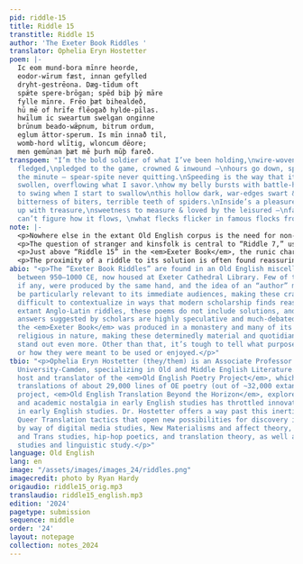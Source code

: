 ```yaml
---
pid: riddle-15
title: Riddle 15
transtitle: Riddle 15
author: 'The Exeter Book Riddles '
translator: Ophelia Eryn Hostetter
poem: |-
  Ic eom mund-bora mīnre heorde,
  eodor-wīrum fæst, innan gefylled
  dryht-gestrēona. Dæg-tīdum oft
  spǣte spere-brōgan; spēd biþ þȳ māre
  fylle mīnre. Frēo þæt bihealdeð,
  hū mē of hrīfe flēogað hylde-pīlas.
  hwīlum ic sweartum swelgan onginne
  brūnum beado-wǣpnum, bitrum ordum,
  eglum āttor-sperum. Is mīn innað til,
  womb-hord wlītig, wloncum dēore;
  men gemūnan þæt mē þurh mūþ fareð.
transpoem: "I’m the bold soldier of what I’ve been holding,\nwire-woven, hedged and
  fledged,\npledged to the game, crowned & inwound —\nhours go down, spot me spitting\nby
  the minute — spear-spite never quitting.\nSpeeding is the way that it goes,\ngrowing
  swollen, overflowing what I savor.\nhow my belly bursts with battle-hurts,\nStarts
  to swing when I start to swallow\nthis hollow dark, war-edges swart & sharp,\nthe
  bitterness of biters, terrible teeth of spiders.\nInside’s a pleasure, trickled
  up with treasure,\nsweetness to measure & loved by the leisured —\nfam can’t forget,
  can’t figure how it flows, \nwhat flecks flicker in famous flocks from my nose."
note: |-
  <p>Nowhere else in the extant Old English corpus is the need for non-conforming, deviant, and Queer translation more urgently felt than in the “Exeter Book Riddles”. These voices repeatedly insist that they are “amazing” (<em>wundorlīcu</em>) and “fascinating” (<em>wrætlīc</em>), yet it is quite easy to fail to clock their extravagance in how they are usually rendered. My translations endeavor to re-estrange these poems, breaking down critical complacencies regarding them. I work to vibe with their voices — to follow the weird wendings of their language, to stay awake to their glitches and hiccups, and most of all to listen to their expressive capacities. Nonconforming identities, desires, and experiences are often awkward to state aloud and therefore are easily spoken over, and so the riddles often give voice to the voiceless, not only to objects or animals but also to those otherwise invisible socially.</p>
  <p>The question of stranger and kinsfolk is central to “Riddle 7,” usually solved as “Cuckoo” — a macabre story of nature sometimes used as a warning against fostering another’s children (this is a sub-plot of <em>Beowulf</em>, for instance). Yet the text of this poem resists that interpretation: the manuscript reading <em>snārlīce swā</em> [literally “like a snare”; here perhaps, “deviously”] is conventionally emended to <em>swā ārlīce swā</em> [“as graciously as”], which casts the step-mother as noble victim of this interloper. My translation opens up further possibilities of interpretation by refusing to take sides and suggests other motivations for taking in children: hostage-taking; enslavement; even placement in a monastery.</p>
  <p>Just above “Riddle 15” in the <em>Exeter Book</em>, the runic characters “Beorc” and “Lagu” can be found, possibly pointing to a solution containing the letters “B” and “L”. It was frequent to assume this poem was solved by “ballista” or “fortified town” — those letters, however, may be more convincingly read as <em>bēo-loca</em>: a “bees’ horde” or beehive. For this translation I chose a style derived from hip-hop verse, four beats per line, with an internal rhyme. In doing this, I open the possibility of a new voice in the poem: a poet grappling with their own potential for violence. Filled with sweetness, defended by the points of spears, this speaker bears a striking resemblance to the narrators created by Biggie Smalls or the Geto Boys.</p>
  <p>The proximity of a riddle to its solution is often found reassuring, but what if there is none apparent? What if there’s no need for one? “Riddle 26” is one of just a few poems like this in the collection; its dazzle of rhyming, chiming sound-play has eluded scholars since the nineteenth century. Previous solutions seek to harness this aural profligacy to the process of craft — making beer or a manuscript book. But what if this wallowing in the fun actually goes nowhere? What if these pleasures are non-productive, self-contained, private — unnecessary to interpret?</p>
abio: "<p>The “Exeter Book Riddles” are found in an Old English miscellany produced
  between 950–1000 CE, now housed at Exeter Cathedral Library. Few of these riddles,
  if any, were produced by the same hand, and the idea of an “author” may not even
  be particularly relevant to its immediate audiences, making these crafty jewels
  difficult to contextualize in ways that modern scholarship finds reassuring. Unlike
  extant Anglo-Latin riddles, these poems do not include solutions, and many of the
  answers suggested by scholars are highly speculative and much-debated. Most likely
  the <em>Exeter Book</em> was produced in a monastery and many of its contents are
  religious in nature, making these determinedly material and quotidian expressions
  stand out even more. Other than that, it’s tough to tell what purpose they served
  or how they were meant to be used or enjoyed.</p>"
tbio: "<p>Ophelia Eryn Hostetter (they/them) is an Associate Professor at Rutgers
  University-Camden, specializing in Old and Middle English Literature. They are the
  host and translator of the <em>Old English Poetry Project</em>, which contains verse
  translations of about 29,000 lines of OE poetry (out of ~32,000 extant). Their latest
  project, <em>Old English Translation Beyond the Horizon</em>, explores how cultural
  and academic nostalgia in early English studies has throttled innovation and inclusivity
  in early English studies. Dr. Hostetter offers a way past this inertia by mobilizing
  Queer Translation tactics that open new possibilities for discovery in this archive
  by way of digital media studies, New Materialisms and affect theory, Queer, feminist
  and Trans studies, hip-hop poetics, and translation theory, as well as manuscript
  studies and linguistic study.</p>"
language: Old English
lang: en
image: "/assets/images/images_24/riddles.png"
imagecredit: photo by Ryan Hardy
origaudio: riddle15_orig.mp3
translaudio: riddle15_english.mp3
edition: '2024'
pagetype: submission
sequence: middle
order: '24'
layout: notepage
collection: notes_2024
---
```

